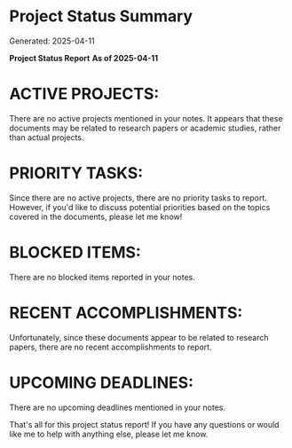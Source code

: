 # Project Status Summary
Generated: 2025-04-11

**Project Status Report**
**As of 2025-04-11**

# ACTIVE PROJECTS:

There are no active projects mentioned in your notes. It appears that these documents may be related to research papers or academic studies, rather than actual projects.

# PRIORITY TASKS:

Since there are no active projects, there are no priority tasks to report. However, if you'd like to discuss potential priorities based on the topics covered in the documents, please let me know!

# BLOCKED ITEMS:

There are no blocked items reported in your notes.

# RECENT ACCOMPLISHMENTS:

Unfortunately, since these documents appear to be related to research papers, there are no recent accomplishments to report.

# UPCOMING DEADLINES:

There are no upcoming deadlines mentioned in your notes.

That's all for this project status report! If you have any questions or would like me to help with anything else, please let me know.
